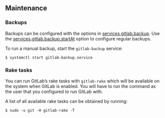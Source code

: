 ## Maintenance

### Backups

Backups can be configured with the options in [services.gitlab.backup](options.html#opt-services.gitlab.backup.keepTime). Use the [services.gitlab.backup.startAt](options.html#opt-services.gitlab.backup.startAt) option to configure regular backups.

To run a manual backup, start the `gitlab-backup` service:

```programlisting
$ systemctl start gitlab-backup.service
```

### Rake tasks

You can run GitLab’s rake tasks with `gitlab-rake` which will be available on the system when GitLab is enabled. You will have to run the command as the user that you configured to run GitLab with.

A list of all available rake tasks can be obtained by running:

```programlisting
$ sudo -u git -H gitlab-rake -T
```
